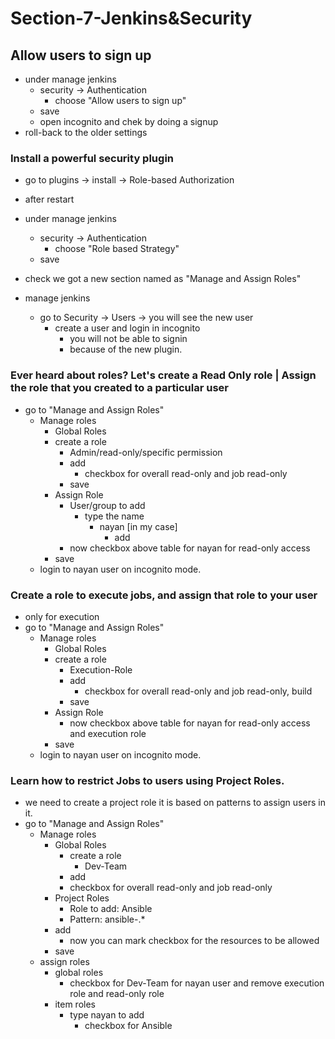 # Section-7-Jenkins&Security

## Allow users to sign up

- under manage jenkins
  - security -> Authentication
    - choose "Allow users to sign up"
  - save
  - open incognito and chek by doing a signup
- roll-back to the older settings

### Install a powerful security plugin

- go to plugins -> install -> Role-based Authorization
- after restart
- under manage jenkins
  - security -> Authentication
    - choose "Role based Strategy"
  - save
- check we got a new section named as "Manage and Assign Roles"

- manage jenkins
  - go to Security -> Users -> you will see the new user
    - create a user and login in incognito
      - you will not be able to signin
      - because of the new plugin.

### Ever heard about roles? Let's create a Read Only role | Assign the role that you created to a particular user

- go to "Manage and Assign Roles"
  - Manage roles
    - Global Roles
    - create a role
      - Admin/read-only/specific permission
      - add
        - checkbox for overall read-only and job read-only
      - save
    - Assign Role
      - User/group to add
        - type the name
          - nayan  [in my case]
            - add
      - now checkbox above table for nayan for read-only access
    - save
  - login to nayan user on incognito mode.

### Create a role to execute jobs, and assign that role to your user

- only for execution
- go to "Manage and Assign Roles"
  - Manage roles
    - Global Roles
    - create a role
      - Execution-Role
      - add
        - checkbox for overall read-only and job read-only, build
      - save
    - Assign Role
      - now checkbox above table for nayan for read-only access and execution role
    - save
  - login to nayan user on incognito mode.

### Learn how to restrict Jobs to users using Project Roles.

- we need to create a project role it is based on patterns to assign users in it.
- go to "Manage and Assign Roles"
  - Manage roles
    - Global Roles
      - create a role
        - Dev-Team
      - add
      - checkbox for overall read-only and job read-only
    - Project Roles
      - Role to add: Ansible
      - Pattern: ansible-.*
    - add
      - now you can mark checkbox for the resources to be allowed
    - save
  - assign roles
    - global roles
      - checkbox for Dev-Team for nayan user and remove execution role and read-only role
    - item roles
      - type nayan to add
        - checkbox for Ansible